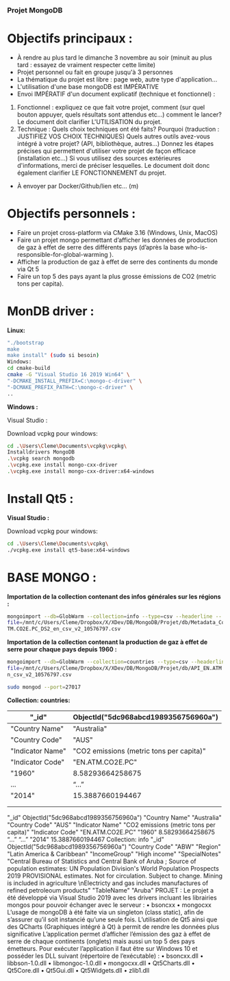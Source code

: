 
### Projet MongoDB
# Objectifs principaux :
* À rendre au plus tard le dimanche 3 novembre au soir (minuit au plus tard : essayez de vraiment respecter cette limite)
* Projet personnel ou fait en groupe jusqu'à 3 personnes
* La thématique du projet est libre : page web, autre type d'application...
* L'utilisation d'une base mongoDB est IMPÉRATIVE
* Envoi IMPÉRATIF d'un document explicatif (technique et fonctionnel) :
1. Fonctionnel : expliquez ce que fait votre projet, comment (sur quel bouton appuyer, quels résultats sont attendus etc...) comment le lancer? Le document doit clarifier L'UTILISATION du projet.
2. Technique : Quels choix techniques ont été faits? Pourquoi (traduction : JUSTIFIEZ VOS CHOIX TECHNIQUES) Quels autres outils avez-vous intégré à votre projet? (API, bibliothèque, autres...) Donnez les étapes précises qui permettent d'utiliser votre projet de façon efficace (installation etc...) Si vous utilisez des sources extérieures d'informations, merci de préciser lesquelles. Le document doit donc également clarifier LE FONCTIONNEMENT du projet.
* À envoyer par Docker/Github/lien etc... (m)

# Objectifs personnels :
* Faire un projet cross-platform via CMake 3.16 (Windows, Unix, MacOS)
* Faire un projet mongo permettant d’afficher les données de production de gaz à effet de serre des différents pays (d’après la base who-is-responsible-for-global-warming ).
* Afficher la production de gaz à effet de serre des continents du monde via Qt 5
* Faire un top 5 des pays ayant la plus grosse émissions de CO2 (metric tons per capita).

# __MonDB driver :__
__Linux:__
```bash
"./bootstrap
make
make install" (sudo si besoin)
Windows:
cd cmake-build
cmake -G "Visual Studio 16 2019 Win64" \
"-DCMAKE_INSTALL_PREFIX=C:\mongo-c-driver" \
"-DCMAKE_PREFIX_PATH=C:\mongo-c-driver" \
..
```
__Windows :__
<p> Visual Studio :</p>

<p> Download vcpkg pour windows: </p>

```bash
cd .\Users\Cleme\Documents\vcpkg\vcpkg\
Installdrivers MongoDB
.\vcpkg search mongodb
.\vcpkg.exe install mongo-cxx-driver
.\vcpkg.exe install mongo-cxx-driver:x64-windows
```

# __Install Qt5 :__

__Visual Studio :__

 <p> Download vcpkg pour windows: </p>

```bash 
cd .\Users\Cleme\Documents\vcpkg\
./vcpkg.exe install qt5-base:x64-windows
```

# BASE MONGO :
__Importation de la collection contenant des infos générales sur les régions :__

```bash 
mongoimport --db=GlobWarm --collection=info --type=csv --headerline --
file=/mnt/c/Users/Cleme/Dropbox/X/XDev/DB/MongoDB/Projet/db/Metadata_Country_API_EN.A
TM.CO2E.PC_DS2_en_csv_v2_10576797.csv
```

__Importation de la collection contenant la production de gaz à effet de serre pour chaque pays
depuis 1960 :__

```bash 
mongoimport --db=GlobWarm --collection=countries --type=csv --headerline --
file=/mnt/c/Users/Cleme/Dropbox/X/XDev/DB/MongoDB/Projet/db/API_EN.ATM.CO2E.PC_DS2_e
n_csv_v2_10576797.csv
```
```bash 
sudo mongod --port=27017
```
__Collection: countries:__

| "_id"            | ObjectId("5dc968abcd1989356756960a")     |
|------------------|------------------------------------------|
| "Country Name"   | "Australia"                              |
| "Country Code"   | "AUS"                                    |
| "Indicator Name" | "CO2 emissions (metric tons per capita)" |
| "Indicator Code" | "EN.ATM.CO2E.PC"                         |
| "1960"           | 8.58293664258675                         |
|  ...             | “…”                                      |
| "2014"           | 15.3887660194467                         |
|                  |                                          |
|                  |                                          |

"_id" ObjectId("5dc968abcd1989356756960a")
"Country Name" "Australia"
"Country Code" "AUS"
"Indicator Name" "CO2 emissions (metric tons per capita)"
"Indicator Code" "EN.ATM.CO2E.PC"
"1960" 8.58293664258675
“…” “…”
"2014" 15.3887660194467
Collection: info
"_id" ObjectId("5dc968abcd1989356756960a")
"Country Code" "ABW"
"Region" "Latin America & Caribbean"
"IncomeGroup" "High income"
"SpecialNotes" "Central Bureau of Statistics and Central Bank of
Aruba ; Source of population estimates: UN
Population Division's World Population
Prospects 2019 PROVISIONAL estimates. Not for
circulation. Subject to change. Mining is
included in agriculture \nElectricty and gas
includes manufactures of refined petroleoum
products"
"TableName" "Aruba"
PROJET :
Le projet a été développé via Visual Studio 2019 avec les drivers incluant les librairies mongos pour
pouvoir échanger avec le serveur :
• bsoncxx
• mongocxx
L’usage de mongoDB à été faite via un singleton (class static), afin de s’assurer qu’il soit instancié
qu’une seule fois.
L’utilisation de Qt5 ainsi que des QCharts (Graphiques intégré à Qt) à permit de rendre les données
plus significative
L’application permet d’afficher l’émission des gaz à effet de serre de chaque continents (onglets)
mais aussi un top 5 des pays émetteurs.
Pour exécuter l’application il faut être sur Windows 10 et posséder les DLL suivant (répertoire de
l’exécutable) :
• bsoncxx.dll
• libbson-1.0.dll
• libmongoc-1.0.dll
• mongocxx.dll
• Qt5Charts.dll
• Qt5Core.dll
• Qt5Gui.dll
• Qt5Widgets.dll
• zlib1.dll
